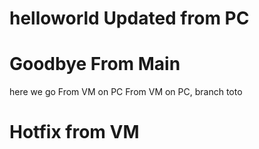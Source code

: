 helloworld
Updated from PC
=======
Goodbye
From Main
=======
here we go
From VM on PC
From VM on PC, branch toto

Hotfix from VM
==========
